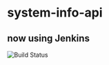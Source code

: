 # system-info-api
## now using Jenkins
![Build Status](http://145.53.199.200:8080/job/System%20Info%20API/badge/icon)
